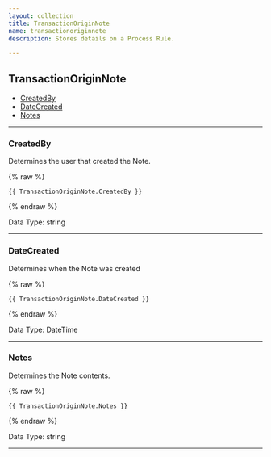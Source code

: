 ```yaml
---
layout: collection
title: TransactionOriginNote
name: transactionoriginnote
description: Stores details on a Process Rule.
 
---
```


## TransactionOriginNote

* [CreatedBy](#createdby)
* [DateCreated](#datecreated)
* [Notes](#notes)

---

<a name="createdby"></a>
### CreatedBy
Determines the user that created the Note.

{% raw %}
```liquid
{{ TransactionOriginNote.CreatedBy }}

```
{% endraw %}

Data Type: string

---

<a name="datecreated"></a>
### DateCreated
Determines when the Note was created

{% raw %}
```liquid
{{ TransactionOriginNote.DateCreated }}

```
{% endraw %}

Data Type: DateTime

---

<a name="notes"></a>
### Notes
Determines the Note contents.

{% raw %}
```liquid
{{ TransactionOriginNote.Notes }}

```
{% endraw %}

Data Type: string

---
